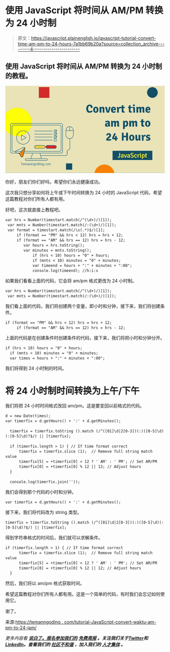 # 使用 JavaScript 将时间从 AM/PM 转换为 24 小时制

> 原文：<https://javascript.plainenglish.io/javascript-tutorial-convert-time-am-pm-to-24-hours-7a1bb69b20a?source=collection_archive---------4----------------------->

## 使用 JavaScript 将时间从 AM/PM 转换为 24 小时制的教程。

![](img/e6bcf4a814f3e1aa6bd2cf0c30ebe66f.png)

你好，朋友们你们好吗，希望你们永远健康成功。

这次我只想分享如何将上午或下午时间转换为 24 小时的 JavaScript 代码，希望这篇教程对你们所有人都有用。

好吧，这次就直接上教程吧。

```
var hrs = Number(timestart.match(/^(\d+)/)[1]);
 var mnts = Number(timestart.match(/:(\d+)/)[1]);
 var format = timestart.match(/\s(.*)$/)[1];
     if (format == "PM" && hrs < 12) hrs = hrs + 12;
     if (format == "AM" && hrs == 12) hrs = hrs - 12;
        var hours = hrs.toString();
        var minutes = mnts.toString();
            if (hrs < 10) hours = "0" + hours;
            if (mnts < 10) minutes = "0" + minutes;
            var timeend = hours + ":" + minutes + ":00";
            console.log(timeend); //h:i:s
```

如果我们看看上面的代码，它会将 am/pm 格式更改为 24 小时制。

```
var hrs = Number(timestart.match(/^(\d+)/)[1]);
 var mnts = Number(timestart.match(/:(\d+)/)[1]);
```

我们看上面的代码，我们将创建两个变量，即小时和分钟，接下来，我们将创建条件。

```
if (format == "PM" && hrs < 12) hrs = hrs + 12;
     if (format == "AM" && hrs == 12) hrs = hrs - 12;
```

上面的代码是在创建条件时创建条件的代码，接下来，我们将把小时和分钟分开。

```
if (hrs < 10) hours = "0" + hours;
  if (mnts < 10) minutes = "0" + minutes;
  var times = hours + ":" + minutes + ":00";
```

我们将得到 24 小时制的时间。

# 将 24 小时制时间转换为上午/下午

我们将把 24 小时时间格式改回 am/pm。这是要变回以前格式的代码。

```
d = new Date(times);  
var timerfix = d.getHours() + ':' + d.getMinutes();

  timerfix = timerfix.toString ().match (/^([01]\d|2[0-3])(:)([0-5]\d)(:[0-5]\d)?$/) || [timerfix];

  if (timerfix.length > 1) { // If time format correct
      timerfix = timerfix.slice (1);  // Remove full string match value
      timerfix[5] = +timerfix[0] < 12 ? ' AM' : ' PM'; // Set AM/PM
      timerfix[0] = +timerfix[0] % 12 || 12; // Adjust hours
  }

  console.log(timerfix.join(''));
```

我们会得到那个代码的小时和分钟。

```
var timerfix = d.getHours() + ':' + d.getMinutes();
```

接下来，我们将代码改为 string 类型。

```
timerfix = timerfix.toString ().match (/^([01]\d|2[0-3])(:)([0-5]\d)(:[0-5]\d)?$/) || [timerfix];
```

得到字符串格式的时间后，我们就可以求解条件。

```
if (timerfix.length > 1) { // If time format correct
      timerfix = timerfix.slice (1);  // Remove full string match value
      timerfix[5] = +timerfix[0] < 12 ? ' AM' : ' PM'; // Set AM/PM
      timerfix[0] = +timerfix[0] % 12 || 12; // Adjust hours
  }
```

然后，我们将以 am/pm 格式获取时间。

希望这篇教程对你们所有人都有用。这是一个简单的代码，有时我们会忘记如何使用它。

谢了。

来源:[https://temanngoding . com/tutorial-JavaScript-convert-waktu-am-pm-to-24-jam/](https://temanngoding.com/tutorial-javascript-convert-waktu-am-pm-to-24-jam/)

*更多内容看* [***说白了。报名参加我们的***](https://plainenglish.io/) **[***免费周报***](http://newsletter.plainenglish.io/) *。关注我们关于*[***Twitter***](https://twitter.com/inPlainEngHQ)*和*[***LinkedIn***](https://www.linkedin.com/company/inplainenglish/)*。查看我们的* [***社区不和谐***](https://discord.gg/GtDtUAvyhW) *，加入我们的* [***人才集体***](https://inplainenglish.pallet.com/talent/welcome) *。***